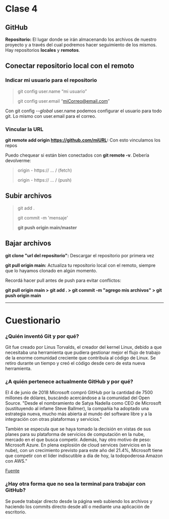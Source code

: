 # Clase 4

## GitHub

**Repositorio:** El lugar donde se irán almacenando los archivos de nuestro proyecto y a través del cual podremos hacer seguimiento de los mismos. Hay repositorios **locales** y **remotos**.

##  Conectar repositorio local con el remoto

### Indicar mi usuario para el repositorio

>git config user.name “mi usuario”
>
>git config user.email “miCorreo@email.com”

Con git config *--global* user.name podemos configurar el usuario para todo git. Lo mismo con user.email para el correo.

### Vincular la URL

**git remote add origin https://github.com/miURL:** Con esto vinculamos los repos

Puedo chequear si están bien conectados con **git remote -v**. Debería devolverme:

>origin - https:// ... / (fetch)
>
>origin - https:// ... / (push)

## Subir archivos

>git add .
>
>git commit -m 'mensaje'
>
>**git push origin main/master**

## Bajar archivos

**git clone "url del repositorio":** Descargar el repositorio por primera vez

**git pull origin main:** Actualiza tu repositorio local con el remoto, siempre que lo hayamos clonado en algún momento.

Recordá hacer pull antes de push para evitar conflictos:

**git pull origin main > git add . > git commit -m "agrego mis archivos" > git push origin main**

_____________________________________________________________

# Cuestionario

### ¿Quién inventó Git y por qué?

Git fue creado por Linus Torvalds, el creador del kernel Linux, debido a que necesitaba una herramienta 
que pudiera gestionar mejor el flujo de trabajo de la enorme comunidad creciente que contribuía al código 
de Linux. Se retiro durante un tiempo y creó el código desde cero de esta nueva herramienta.

### ¿A quién pertenece actualmente GitHub y por qué?

El 4 de junio de 2018 Microsoft compró GitHub por la cantidad de 7500 millones de dólares, buscándo acercándose a la comunidad del Open Source. "Desde el nombramiento de Satya Nadella como CEO de Microsoft (sustituyendo al infame Steve Ballmer), la compañía ha adoptado una estrategia nueva, mucho más abierta al mundo del software libre y a la integración con otras plataformas y servicios."

También se especula que se haya tomado la decisión en vistas de sus planes para su plataforma de servicios de computación en la nube, mercado en  el que busca competir. Además, hay otro motivo de peso: Microsoft Azure. En plena explosión de cloud services (servicios en la nube), con un crecimiento previsto para este año del 21.4%, Microsoft tiene que competir con el líder indiscutible a día de hoy, la todopoderosa Amazon con AWS."

[Fuente](https://naukas.com/2018/06/06/microsoft-compra-github/)

### ¿Hay otra forma que no sea la terminal para trabajar con GitHub?

Se puede trabajar directo desde la página web subiendo los archivos y haciendo los commits directo desde
allí o mediante una aplicación de escritorio.
